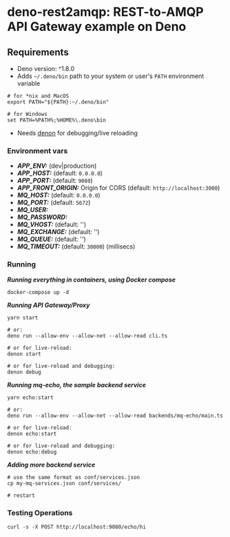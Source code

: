 # deno-rest2amqp: REST-to-AMQP API Gateway example on Deno

## Requirements

* Deno version: ^1.8.0
* Adds `~/.deno/bin` path to your system or user's `PATH` environment variable

```shell
# for *nix and MacOS
export PATH="${PATH}:~/.deno/bin"

# for Windows
set PATH=%PATH%;%HOME%\.deno\bin
```

* Needs [denon](https://github.com/denosaurs/denon) for debugging/live reloading

### Environment vars

* ***APP_ENV:*** (dev|production)
* ***APP_HOST:*** (default: `0.0.0.0`)
* ***APP_PORT:*** (default: `9080`)
* ***APP_FRONT_ORIGIN:*** Origin for CORS (default: `http://localhost:3000`)
* ***MQ_HOST:*** (default: `0.0.0.0`)
* ***MQ_PORT:*** (default: `5672`)
* ***MQ_USER:***
* ***MQ_PASSWORD:***
* ***MQ_VHOST:*** (default: '')
* ***MQ_EXCHANGE:*** (default: '')
* ***MQ_QUEUE:*** (default: '')
* ***MQ_TIMEOUT:*** (default: `30000`) (millisecs)


### Running

***Running everything in containers, using Docker compose***
```shell
docker-compose up -d
```

***Running API Gateway/Proxy***
```shell
yarn start

# or:
deno run --allow-env --allow-net --allow-read cli.ts

# or for live-reload:
denon start

# or for live-reload and debugging:
denon debug
```

***Running mq-echo, the sample backend service***
```shell
yarn echo:start

# or:
deno run --allow-env --allow-net --allow-read backends/mq-echo/main.ts

# or for live-reload:
denon echo:start

# or for live-reload and debugging:
denon echo:debug
```

***Adding more backend service***
```shell
# use the same format as conf/services.json
cp my-mq-services.json conf/services/

# restart
```

### Testing Operations

```shell
curl -s -X POST http://localhost:9080/echo/hi
```